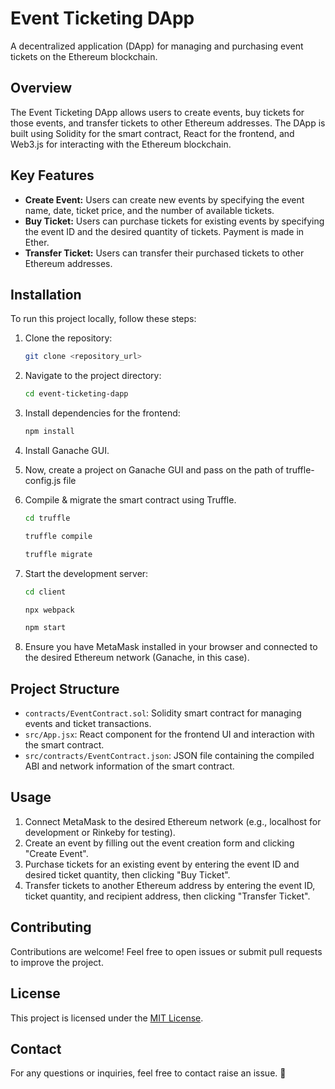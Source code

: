 # Event Ticketing DApp

A decentralized application (DApp) for managing and purchasing event tickets on the Ethereum blockchain.

## Overview

The Event Ticketing DApp allows users to create events, buy tickets for those events, and transfer tickets to other Ethereum addresses. The DApp is built using Solidity for the smart contract, React for the frontend, and Web3.js for interacting with the Ethereum blockchain.

## Key Features

- **Create Event:** Users can create new events by specifying the event name, date, ticket price, and the number of available tickets.
- **Buy Ticket:** Users can purchase tickets for existing events by specifying the event ID and the desired quantity of tickets. Payment is made in Ether.
- **Transfer Ticket:** Users can transfer their purchased tickets to other Ethereum addresses.

## Installation

To run this project locally, follow these steps:

1. Clone the repository:

   ```bash
   git clone <repository_url>
   ```

2. Navigate to the project directory:

   ```bash
   cd event-ticketing-dapp
   ```

3. Install dependencies for the frontend:

   ```bash
   npm install
   ```

4. Install Ganache GUI.

5. Now, create a project on Ganache GUI and pass on the path of truffle-config.js file

6. Compile & migrate the smart contract using Truffle.

    ```bash
    cd truffle

    truffle compile
    
    truffle migrate
    ```

7. Start the development server:

   ```bash
   cd client

   npx webpack

   npm start
   ```

8. Ensure you have MetaMask installed in your browser and connected to the desired Ethereum network (Ganache, in this case).

## Project Structure

- `contracts/EventContract.sol`: Solidity smart contract for managing events and ticket transactions.
- `src/App.jsx`: React component for the frontend UI and interaction with the smart contract.
- `src/contracts/EventContract.json`: JSON file containing the compiled ABI and network information of the smart contract.

## Usage

1. Connect MetaMask to the desired Ethereum network (e.g., localhost for development or Rinkeby for testing).
2. Create an event by filling out the event creation form and clicking "Create Event".
3. Purchase tickets for an existing event by entering the event ID and desired ticket quantity, then clicking "Buy Ticket".
4. Transfer tickets to another Ethereum address by entering the event ID, ticket quantity, and recipient address, then clicking "Transfer Ticket".

## Contributing

Contributions are welcome! Feel free to open issues or submit pull requests to improve the project.

## License

This project is licensed under the [MIT License](LICENSE).

## Contact

For any questions or inquiries, feel free to contact raise an issue. 🙂
